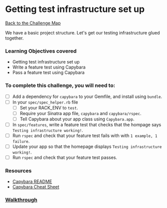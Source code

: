 # Getting test infrastructure set up

[Back to the Challenge Map](README.md)

We have a basic project structure. Let's get our testing infrastructure glued together.

### Learning Objectives covered

- Getting test infrastructure set up
- Write a feature test using Capybara
- Pass a feature test using Capybara

### To complete this challenge, you will need to:

- [ ] Add a dependency for `capybara` to your Gemfile, and install using `bundle`.
- [ ] In your `spec/spec_helper.rb` file
  - [ ] Set your RACK_ENV to `test`.
  - [ ] Require your Sinatra app file, `capybara` and `capybara/rspec`.
  - [ ] Tell Capybara about your app class using `Capybara.app`.
- [ ] In `spec/features`, write a feature test that checks that the hompage says `Testing infrastructure working!`.
- [ ] Run `rspec` and check that your feature test fails with with `1 example, 1 failure`.
- [ ] Update your app so that the homepage displays `Testing infrastructure working!`.
- [ ] Run `rspec` and check that your feature test passes.

### Resources

- [Capybara README](https://github.com/teamcapybara/capybara/blob/master/README.md)
- [Capybara Cheat Sheet](https://www.launchacademy.com/codecabulary/learn-test-driven-development/rspec/capybara-cheat-sheet)

### [Walkthrough](walkthroughs/getting_test_infrastructure_set_up.md)
